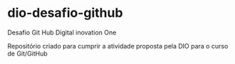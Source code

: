 # dio-desafio-github
Desafio Git Hub Digital inovation One

Repositório criado para cumprir a atividade proposta pela DIO para o curso de Git/GitHub
